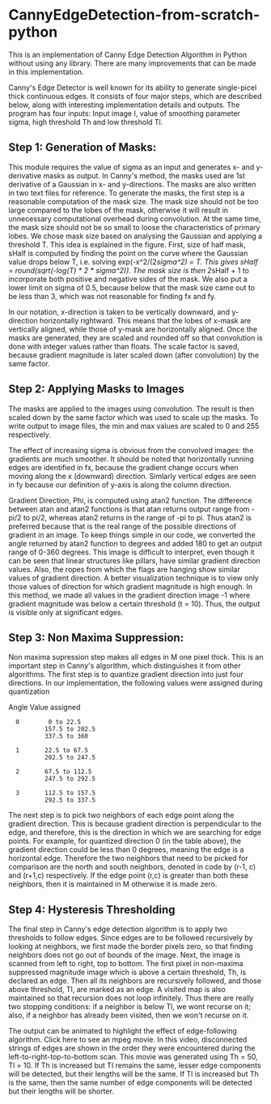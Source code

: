 # CannyEdgeDetection-from-scratch-python
This  is an implementation of Canny Edge Detection Algorithm in Python without using any library. There are many improvements that can be made in this implementation.

Canny's Edge Detector is well known for its ability to generate single-picel thick continuous edges. It consists of four major steps, which are described below, along with interesting implementation details and outputs. The program has four inputs: Input image I, value of smoothing parameter sigma, high threshold Th and low threshold Tl.

## Step 1: Generation of Masks:

This module requires the value of sigma as an input and generates x- and y-derivative masks as output. In Canny's method, the masks used are 1st derivative of a Gaussian in x- and y-directions. The masks are also written in two text files for reference.
To generate the masks, the first step is a reasonable computation of the mask size. The mask size should not be too large compared to the lobes of the mask, otherwise it will result in unnecessary computational overhead during convolution. At the same time, the mask size should not be so small to loose the characteristics of primary lobes. We chose mask size based on analysing the Gaussian and applying a threshold T. This idea is explained in the figure.
First, size of half mask, sHalf is computed by finding the point on the curve where the Gaussian value drops below T, i.e. solving exp(-x^2/(2*sigma^2) = T. This gives sHalf = round(sqrt(-log(T) * 2 * sigma^2)). The mask size is then 2*sHalf + 1 to incorporate both positive and negative sides of the mask. We also put a lower limit on sigma of 0.5, because below that the mask size came out to be less than 3, which was not reasonable for finding fx and fy.

In our notation, x-direction is taken to be vertically downward, and y-direction horizontally rightward. This means that the lobes of x-mask are vertically aligned, while those of y-mask are horizontally aligned. Once the masks are generated, they are scaled and rounded off so that convolution is done with integer values rather than floats. The scale factor is saved, because gradient magnitude is later scaled down (after convolution) by the same factor.

## Step 2: Applying Masks to Images

The masks are applied to the images using convolution. The result is then scaled down by the same factor which was used to scale up the masks. To write output to image files, the min and max values are scaled to 0 and 255 respectively. 

The effect of increasing sigma is obvious from the convolved images: the gradients are much smoother. It should be noted that horizontally running edges are identified in fx, because the gradient change occurs when moving along the x (downward) direction. Simlarly vertical edges are seen in fy because our definition of y-axis is along the column direction.

Gradient Direction, Phi, is computed using atan2 function. The difference between atan and atan2 functions is that atan returns output range from -pi/2 to pi/2, whereas atan2 returns in the range of -pi to pi. Thus atan2 is preferred because that is the real range of the possible directions of gradient in an image. To keep things simple in our code, we converted the angle returned by atan2 function to degrees and added 180 to get an output range of 0-360 degrees.
This image is difficult to interpret, even though it can be seen that linear structures like pillars, have similar gradient direction values. Also, the ropes from which the flags are hanging show similar values of gradient direction. A better visualization technique is to view only those values of direction for which gradient magnitude is high enough. In this method, we made all values in the gradient direction image -1 where gradient magnitude was below a certain threshold (t = 10). Thus, the output is visible only at significant edges.

## Step 3: Non Maxima Suppression:

Non maxima supression step makes all edges in M one pixel thick. This is an important step in Canny's algorithm, which distinguishes it from other algorithms. The first step is to quantize gradient direction into just four directions. In our implementation, the following values were assigned during quantization

Angle Value      assigned
      
      0        0 to 22.5
              157.5 to 202.5
              337.5 to 360

      1       22.5 to 67.5
              202.5 to 247.5
          
      2       67.5 to 112.5
              247.5 to 292.5
          
      3       112.5 to 157.5
              292.5 to 337.5

The next step is to pick two neighbors of each edge point along the gradient direction. This is because gradient direction is perpendicular to the edge, and therefore, this is the direction in which we are searching for edge points. For example, for quantized direction 0 (in the table above), the gradient direction could be less than 0 degrees, meaning the edge is a horizontal edge. Therefore the two neighbors that need to be picked for comparison are the north and south neighbors, denoted in code by (r-1, c) and (r+1,c) respectively. If the edge point (r,c) is greater than both these neighbors, then it is maintained in M otherwise it is made zero.

## Step 4: Hysteresis Thresholding

The final step in Canny's edge detection algorithm is to apply two thresholds to follow edges. Since edges are to be followed recursively by looking at neighbors, we first made the border pixels zero, so that finding neighbors does not go out of bounds of the image. Next, the image is scanned from left to right, top to bottom. The first pixel in non-maxima suppressed magnitude image which is above a certain threshold, Th, is declared an edge. Then all its neighbors are recursively followed, and those above threshold, Tl, are marked as an edge. A visited map is also maintained so that recursion does not loop infinitely. Thus there are really two stopping conditions: if a neighbor is below Tl, we wont recurse on it; also, if a neighbor has already been visited, then we won't recurse on it.

The output can be animated to highlight the effect of edge-following algorithm. Click here to see an mpeg movie. In this video, disconnected strings of edges are shown in the order they were encountered during the left-to-right-top-to-bottom scan. This movie was generated using Th = 50, Tl = 10. If Th is increased but Tl remains the same, lesser edge components will be detected, but their lengths will be the same. If Tl is increased but Th is the same, then the same number of edge components will be detected but their lengths will be shorter.
